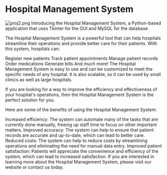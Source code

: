 # Hospital Management System
![proj2.png](https://github.com/iamjohndevboy/Xtract-AI/blob/66dd40b7f05aaee1f71b57df15d128307e69c6f2/GIT%20(1).png)
Introducing the Hospital Management System, a Python-based application that uses Tkinter for the GUI and MySQL for the database.

The Hospital Management System is a powerful tool that can help hospitals streamline their operations and provide better care for their patients. With this system, hospitals can:

Register new patients
Track patient appointments
Manage patient records
Order medications
Generate bills
And much more!
The Hospital Management System is easy to use and can be customized to meet the specific needs of any hospital. It is also scalable, so it can be used by small clinics as well as large hospitals.

If you are looking for a way to improve the efficiency and effectiveness of your hospital's operations, then the Hospital Management System is the perfect solution for you.

Here are some of the benefits of using the Hospital Management System:

Increased efficiency: The system can automate many of the tasks that are currently done manually, freeing up staff time to focus on other important matters.
Improved accuracy: The system can help to ensure that patient records are accurate and up-to-date, which can lead to better care.
Reduced costs: The system can help to reduce costs by streamlining operations and eliminating the need for manual data entry.
Improved patient satisfaction: Patients will appreciate the convenience and efficiency of the system, which can lead to increased satisfaction.
If you are interested in learning more about the Hospital Management System, please visit our website or contact us today.
